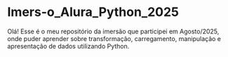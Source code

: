 # Imers-o_Alura_Python_2025
Olá! Esse é o meu repositório da imersão que participei em Agosto/2025, onde puder aprender sobre transformação, carregamento, manipulação e apresentação de dados utilizando Python.
